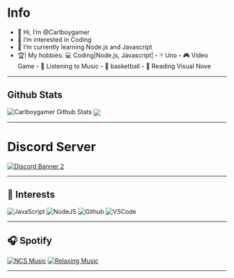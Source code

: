 # Info
- 👋 Hi, I’m @Carlboygamer
- 👀 I’m interested in Coding
- 🌱 I’m currently learning Node.js and Javascript
- 🏆| My hobbies:
💻 Coding|Node.js, Javascript|・🃏 Uno・🎮 Video Game・🎵 Listening to Music・🏀 basketball・📖  Reading Visual Nove


***

## Github Stats
![Carlboygamer Github Stats](https://github-readme-stats.vercel.app/api?username=Carlboygamer&show_icons=true&theme=tokyonight)
</a>
  <img align="center" src="https://github-readme-stats.vercel.app/api/top-langs/?username=Carlboygamer&theme=midnight-purple&show_icons=true&bg_color=0D1117&hide_border=true" />
</a>


***

# Discord Server
[![Discord Banner 2](https://discordapp.com/api/guilds/905004741841551380/widget.png?style=banner2)](https://discord.gg/vXWdRzbH4M)

***
## 🚀 Interests

 ![JavaScript](https://img.icons8.com/color/30/javascript.png) ![NodeJS](https://img.icons8.com/color/30/nodejs.png) ![Github](https://img.icons8.com/material-outlined/30/github.png) ![VSCode](https://img.icons8.com/color/30/visual-studio-code-2019.png) 

***

## :headphones: Spotify

[![NCS Music](https://img.shields.io/badge/7xMr6V00WmTLRzQUFVCx0Bc-%231DB954.svg?&style=for-the-badge&logo=spotify&logoColor=white)](https://open.spotify.com/playlist/4lXj9sCSFc6q6BxIiRKMVC?si=cbe4d88f8d2a4a96) [![Relaxing Music](https://img.shields.io/badge/Relaxing%20Music-%231DB954.svg?&style=for-the-badge&logo=spotify&logoColor=white)](https://open.spotify.com/playlist/3nefUccOcypMsYYzcKrSnL?si=d5e2c0b91ecf4fa0)


***
